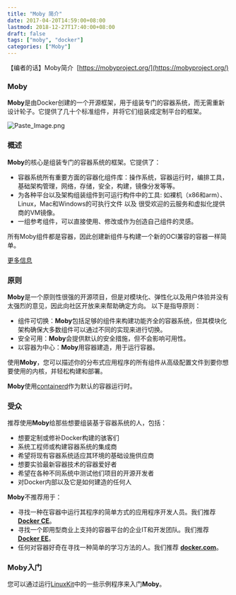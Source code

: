 ```yaml
---
title: "Moby 简介"
date: 2017-04-20T14:59:00+08:00
lastmod: 2018-12-27T17:40:00+08:00
draft: false
tags: ["moby", "docker"]
categories: ["Moby"]
---
```


【编者的话】Moby简介  [https://mobyproject.org/](https://mobyproject.org/)

### Moby

**Moby**是由Docker创建的一个开源框架，用于组装专门的容器系统，而无需重新设计轮子。它提供了几十个标准组件，并将它们组装成定制平台的框架。


![Paste_Image.png](http://upload-images.jianshu.io/upload_images/590399-7938fa3e7a81631a.png?imageMogr2/auto-orient/strip%7CimageView2/2/w/1240)

### 概述
**Moby**的核心是组装专门的容器系统的框架。它提供了：
- 容器系统所有重要方面的容器化组件库：操作系统，容器运行时，编排工具，基础架构管理，网络，存储，安全，构建，镜像分发等等。
- 为各种平台以及架构组装组件到可运行构件中的工具: 如裸机（x86和arm）、Linux，Mac和Windows的可执行文件 以及 很受欢迎的云服务和虚拟化提供商的VM镜像。
- 一组参考组件，可以直接使用、修改或作为创造自己组件的灵感。

所有Moby组件都是容器，因此创建新组件与构建一个新的OCI兼容的容器一样简单。

[更多信息](https://github.com/moby/moby/blob/moby/README.md)

### 原则
**Moby**是一个原则性很强的开源项目，但是对模块化、弹性化以及用户体验并没有太强烈的意见，因此向社区开放来来帮助确定方向。
以下是指导原则：
- 组件可切换：**Moby**包括足够的组件来构建功能齐全的容器系统，但其模块化架构确保大多数组件可以通过不同的实现来进行切换。
- 安全可用：**Moby**会提供默认的安全措施，但不会影响可用性。
- 以容器为中心：**Moby**用容器建造，用于运行容器。

使用**Moby**，您可以描述你的分布式应用程序的所有组件从高级配置文件到要你想要使用的内核，并轻松构建和部署。

**Moby**使用[containerd](https://github.com/containerd/containerd)作为默认的容器运行时。

### 受众

推荐使用**Moby**给那些想要组装基于容器系统的人，包括：
- 想要定制或修补Docker构建的骇客们
- 系统工程师或构建容器系统的集成商
- 希望将现有容器系统适应其环境的基础设施供应商
- 想要实验最新容器技术的容器爱好者
- 希望在各种不同系统中测试他们项目的开源开发者
- 对Docker内部以及它是如何建造的任何人

**Moby**不推荐用于：
- 寻找一种在容器中运行其程序的简单方式的应用程序开发人员。我们推荐 [**Docker CE**](https://www.docker.com/community-edition)。
- 寻找一个即用型商业上支持的容器平台的企业IT和开发团队。我们推荐 [**Docker EE**](https://www.docker.com/enterprise-edition)。
- 任何对容器好奇在寻找一种简单的学习方法的人。我们推荐 [**docker.com**](https://docs.docker.com/)。

### Moby入门
您可以通过运行[LinuxKit](https://github.com/linuxkit/linuxkit/tree/master/examples)中的一些示例程序来入门**Moby**。